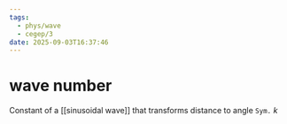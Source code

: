 ```yaml
---
tags:
  - phys/wave
  - cegep/3
date: 2025-09-03T16:37:46
---
```


# wave number

Constant of a [[sinusoidal wave]] that transforms distance to angle
`Sym.` $k$